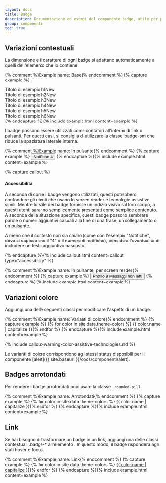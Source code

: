 ```yaml
---
layout: docs
title: Badge
description: Documentazione ed esempi del componente badge, utile per piccoli contatori ed etichette.
group: componenti
toc: true
---
```


## Variazioni contestuali

La dimensione e il carattere di ogni badge si adattano automaticamente a quelli dell'elemento che lo contiene.

{% comment %}Example name: Base{% endcomment %}
{% capture example %}
<div class="h1">Titolo di esempio h1<span class="badge badge-secondary">New</span></div>
<div class="h2">Titolo di esempio h2<span class="badge badge-secondary">New</span></div>
<div class="h3">Titolo di esempio h3<span class="badge badge-secondary">New</span></div>
<div class="h4">Titolo di esempio h4<span class="badge badge-secondary">New</span></div>
<div class="h5">Titolo di esempio h5<span class="badge badge-secondary">New</span></div>
<div class="h6">Titolo di esempio h6<span class="badge badge-secondary">New</span></div>
{% endcapture %}{% include example.html content=example %}

I badge possono essere utilizzati come contatori all'interno di link o pulsanti. Per questi casi, si consiglia di utilizzare la classe .badge-sm che riduce la spaziatura laterale interna.

{% comment %}Example name: In pulsante{% endcomment %}
{% capture example %}
<button type="button" class="btn btn-primary">
Notifiche <span class="badge badge-sm badge-inverse text-secondary">4</span>
</button>
{% endcapture %}{% include example.html content=example %}

{% capture callout %}

#### Accessibilità

A seconda di come i badge vengono utilizzati, questi potrebbero confondere gli utenti che usano lo screen reader e tecnologie assistive simili. Mentre lo stile dei badge fornisce un indizio visivo sul loro scopo, a questi utenti saranno semplicemente presentati come semplice contenuto. A seconda della situazione specifica, questi badge possono sembrare parole o numeri aggiuntivi casuali alla fine di una frase, un collegamento o un pulsante.

A meno che il contesto non sia chiaro (come con l'esempio "Notifiche", dove si capisce che il "4" è il numero di notifiche), considera l'eventualità di includere un testo aggiuntivo nascosto.

{% endcapture %}{% include callout.html content=callout type="accessibility" %}

{% comment %}Example name: In pulsante, per screen reader{% endcomment %}
{% capture example %}
<button type="button" class="btn btn-primary">
Profilo <span class="badge badge-sm badge-inverse text-primary">9</span>
<span class="visually-hidden">Messaggi non letti</span>
</button>
{% endcapture %}{% include example.html content=example %}

## Variazioni colore

Aggiungi una delle seguenti classi per modificare l'aspetto di un badge.

{% comment %}Example name: Varianti di colore{% endcomment %}
{% capture example %}
{% for color in site.data.theme-colors %}
<span class="badge badge-{{ color.name }}">{{ color.name | capitalize }}</span>{% endfor %}
{% endcapture %}{% include example.html content=example %}

{% include callout-warning-color-assistive-technologies.md %}

Le varianti di colore corrispondono agli stessi status disponibili per il componente [alert]({{ site.baseurl }}/docs/componenti/alert).

## Badges arrotondati

Per rendere i badge arrotondati puoi usare la classe `.rounded-pill`.

{% comment %}Example name: Arrotondati{% endcomment %}
{% capture example %}
{% for color in site.data.theme-colors %}
<span class="badge rounded-pill badge-{{ color.name }}">{{ color.name | capitalize }}</span>{% endfor %}
{% endcapture %}{% include example.html content=example %}

## Link

Se hai bisogno di trasformare un badge in un link, aggiungi una delle classi contestuali .badge-* all'elemento <a>. In questo modo, il badge risponderà agli stati hover e focus.

{% comment %}Example name: Link{% endcomment %}
{% capture example %}
{% for color in site.data.theme-colors %}
<a href="#" class="badge badge-{{ color.name }}">{{ color.name | capitalize }}</a>{% endfor %}
{% endcapture %}{% include example.html content=example %}
